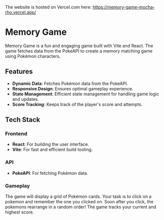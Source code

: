 The website is hosted on Vercel.com here: https://memory-game-mocha-rho.vercel.app/

# Memory Game

Memory Game is a fun and engaging game built with Vite and React. The game fetches data from the PokeAPI to create a memory matching game using Pokémon characters.

## Features

- **Dynamic Data**: Fetches Pokémon data from the PokeAPI.
- **Responsive Design**: Ensures optimal gameplay experience.
- **State Management**: Efficient state management for handling game logic and updates.
- **Score Tracking**: Keeps track of the player's score and attempts.

## Tech Stack

### Frontend
- **React**: For building the user interface.
- **Vite**: For fast and efficient build tooling.

### API
- **PokeAPI**: For fetching Pokémon data.


### Gameplay
The game will display a grid of Pokémon cards.
Your task is to click on a pokemon and remember the one you clicked on.
Soon after you click, the pokemons rearrange in a random order!
The game tracks your current and highest score.
